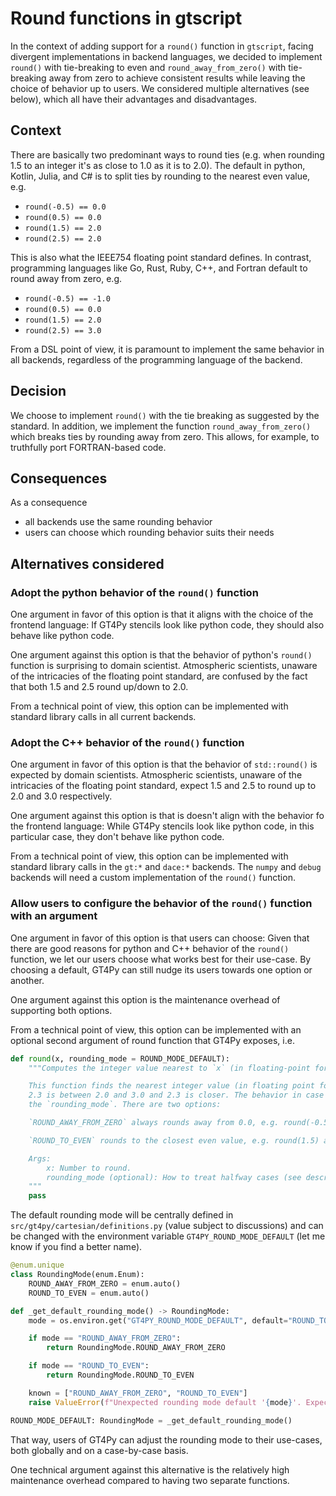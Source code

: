 # Round functions in gtscript

In the context of adding support for a `round()` function in `gtscript`, facing divergent implementations in backend languages, we decided to implement `round()` with tie-breaking to even and `round_away_from_zero()` with tie-breaking away from zero to achieve consistent results while leaving the choice of behavior up to users. We considered multiple alternatives (see below), which all have their advantages and disadvantages.

## Context

There are basically two predominant ways to round ties (e.g. when rounding 1.5 to an integer it's as close to 1.0 as it is to 2.0). The default in python, Kotlin, Julia, and C# is to split ties by rounding to the nearest even value, e.g.

- `round(-0.5) == 0.0`
- `round(0.5) == 0.0`
- `round(1.5) == 2.0`
- `round(2.5) == 2.0`

This is also what the IEEE754 floating point standard defines. In contrast, programming languages like Go, Rust, Ruby, C++, and Fortran default to round away from zero, e.g.

- `round(-0.5) == -1.0`
- `round(0.5) == 0.0`
- `round(1.5) == 2.0`
- `round(2.5) == 3.0`

From a DSL point of view, it is paramount to implement the same behavior in all backends, regardless of the programming language of the backend.

## Decision

We choose to implement `round()` with the tie breaking as suggested by the standard. In addition, we implement the function `round_away_from_zero()` which breaks ties by rounding away from zero. This allows, for example, to truthfully port FORTRAN-based code.

## Consequences

As a consequence

- all backends use the same rounding behavior
- users can choose which rounding behavior suits their needs

## Alternatives considered

### Adopt the python behavior of the `round()` function

One argument in favor of this option is that it aligns with the choice of the frontend language: If GT4Py stencils look like python code, they should also behave like python code.

One argument against this option is that the behavior of python's `round()` function is surprising to domain scientist. Atmospheric scientists, unaware of the intricacies of the floating point standard, are confused by the fact that both 1.5 and 2.5 round up/down to 2.0.

From a technical point of view, this option can be implemented with standard library calls in all current backends.

### Adopt the C++ behavior of the `round()` function

One argument in favor of this option is that the behavior of `std::round()` is expected by domain scientists. Atmospheric scientists, unaware of the intricacies of the floating point standard, expect 1.5 and 2.5 to round up to 2.0 and 3.0 respectively.

One argument against this option is that is doesn't align with the behavior fo the frontend language: While GT4Py stencils look like python code, in this particular case, they don't behave like python code.

From a technical point of view, this option can be implemented with standard library calls in the `gt:*` and `dace:*` backends. The `numpy` and `debug` backends will need a custom implementation of the `round()` function.

### Allow users to configure the behavior of the `round()` function with an argument

One argument in favor of this option is that users can choose: Given that there are good reasons for python and C++ behavior of the `round()` function, we let our users choose what works best for their use-case. By choosing a default, GT4Py can still nudge its users towards one option or another.

One argument against this option is the maintenance overhead of supporting both options.

From a technical point of view, this option can be implemented with an optional second argument of round function that GT4Py exposes, i.e.

```py
def round(x, rounding_mode = ROUND_MODE_DEFAULT):
    """Computes the integer value nearest to `x` (in floating-point format), rounding halfway cases based on rounding_mode.

    This function finds the nearest integer value (in floating point format) to the given number `x`, e.g. `round(2.3) returns `2.0` since
    2.3 is between 2.0 and 3.0 and 2.3 is closer. The behavior in case of 2.5 (exactly halfway between 2.0 and 3.0) is defined by
    the `rounding_mode`. There are two options:

    `ROUND_AWAY_FROM_ZERO` always rounds away from 0.0, e.g. round(-0.5) evaluates to -1.0 and round(0.5) evaluates to 1

    `ROUND_TO_EVEN` rounds to the closest even value, e.g. round(1.5) and round(2.5) both round to 2.0

    Args:
        x: Number to round.
        rounding_mode (optional): How to treat halfway cases (see description). See RoundingMode for options.
    """
    pass
```

The default rounding mode will be centrally defined in `src/gt4py/cartesian/definitions.py` (value subject to discussions) and can be changed with the environment variable `GT4PY_ROUND_MODE_DEFAULT` (let me know if you find a better name).

```py
@enum.unique
class RoundingMode(enum.Enum):
    ROUND_AWAY_FROM_ZERO = enum.auto()
    ROUND_TO_EVEN = enum.auto()

def _get_default_rounding_mode() -> RoundingMode:
    mode = os.environ.get("GT4PY_ROUND_MODE_DEFAULT", default="ROUND_TO_EVEN")

    if mode == "ROUND_AWAY_FROM_ZERO":
        return RoundingMode.ROUND_AWAY_FROM_ZERO

    if mode == "ROUND_TO_EVEN":
        return RoundingMode.ROUND_TO_EVEN

    known = ["ROUND_AWAY_FROM_ZERO", "ROUND_TO_EVEN"]
    raise ValueError(f"Unexpected rounding mode default '{mode}'. Expected one of {", ".join(known)}.")

ROUND_MODE_DEFAULT: RoundingMode = _get_default_rounding_mode()
```

That way, users of GT4Py can adjust the rounding mode to their use-cases, both globally and on a case-by-case basis.

One technical argument against this alternative is the relatively high maintenance overhead compared to having two separate functions.
